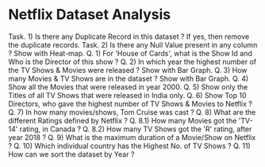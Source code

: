 # Netflix Dataset Analysis

Task. 1) Is there any Duplicate Record in this dataset ? If yes, then remove the duplicate records.
Task. 2) Is there any Null Value present in any column ? Show with Heat-map.
Q. 1) For 'House of Cards', what is the Show Id and Who is the Director of this show ?
Q. 2) In which year the highest number of the TV Shows & Movies were released ? Show with Bar Graph.
Q. 3) How many Movies & TV Shows are in the dataset ? Show with Bar Graph.
Q. 4) Show all the Movies that were released in year 2000.
Q. 5) Show only the Titles of all TV Shows that were released in India only.
Q. 6) Show Top 10 Directors, who gave the highest number of TV Shows & Movies to Netflix ?
Q. 7) In how many movies/shows, Tom Cruise was cast ?
Q. 8) What are the different Ratings defined by Netflix ?
Q. 8.1) How many Movies got the 'TV-14' rating, in Canada ?
Q. 8.2) How many TV Shows got the 'R' rating, after year 2018 ?
Q. 9) What is the maximum duration of a Movie/Show on Netflix ?
Q. 10) Which individual country has the Highest No. of TV Shows ?
Q. 11) How can we sort the dataset by Year ?
